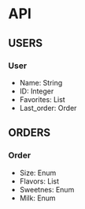 # API

## USERS
### User
- Name: String
- ID: Integer
- Favorites: List<Order>
- Last_order: Order

## ORDERS
### Order
- Size: Enum
- Flavors: List
- Sweetnes: Enum
- Milk: Enum

## 